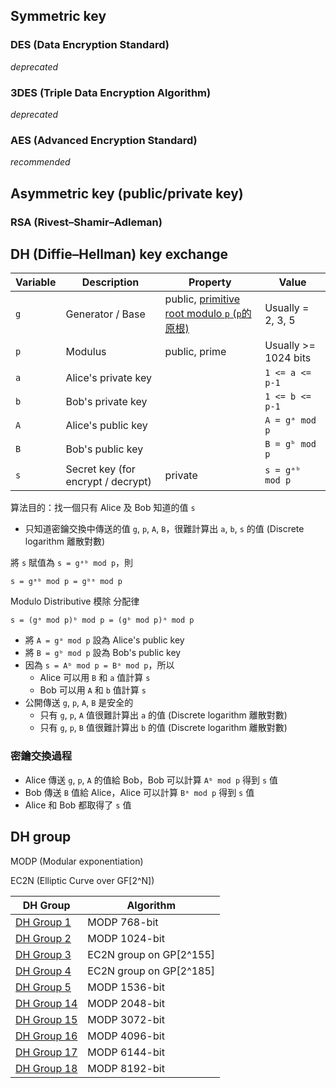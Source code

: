 ## Symmetric key

### DES (Data Encryption Standard)

*deprecated*

### 3DES (Triple Data Encryption Algorithm)

*deprecated*

### AES (Advanced Encryption Standard)

*recommended*

## Asymmetric key (public/private key)

### RSA (Rivest–Shamir–Adleman)

## DH (Diffie–Hellman) key exchange

| Variable | Description | Property | Value |
| - | - | - | - |
| `g` | Generator / Base | public, [primitive root modulo `p` (`p`的原根)](https://en.wikipedia.org/wiki/Primitive_root_modulo_n) | Usually = 2, 3, 5 |
| `p` | Modulus | public, prime | Usually >= 1024 bits |
| `a` | Alice's private key | | `1 <= a <= p-1` |
| `b` | Bob's private key | | `1 <= b <= p-1` |
| `A` | Alice's public key | | `A = gᵃ mod p` |
| `B` | Bob's public key | | `B = gᵇ mod p` |
| `s` | Secret key (for encrypt / decrypt) | private | `s = gᵃᵇ mod p` |

算法目的：找一個只有 Alice 及 Bob 知道的值 `s`

- 只知道密鑰交換中傳送的值 `g`, `p`, `A`, `B`，很難計算出 `a`, `b`, `s` 的值 (Discrete logarithm 離散對數)

將 `s` 賦值為 `s = gᵃᵇ mod p`，則

```
s = gᵃᵇ mod p = gᵇᵃ mod p
```

Modulo Distributive 模除 分配律
```
s = (gᵃ mod p)ᵇ mod p = (gᵇ mod p)ᵃ mod p
```

- 將 `A = gᵃ mod p` 設為 Alice's public key
- 將 `B = gᵇ mod p` 設為 Bob's public key
- 因為 `s = Aᵇ mod p = Bᵃ mod p`，所以
  - Alice 可以用 `B` 和 `a` 值計算 `s`
  - Bob 可以用 `A` 和 `b` 值計算 `s`
- 公開傳送 `g`, `p`, `A`, `B` 是安全的
  - 只有 `g`, `p`, `A` 值很難計算出 `a` 的值 (Discrete logarithm 離散對數)
  - 只有 `g`, `p`, `B` 值很難計算出 `b` 的值 (Discrete logarithm 離散對數)

### 密鑰交換過程

- Alice 傳送 `g`, `p`, `A` 的值給 Bob，Bob 可以計算 `Aᵇ mod p` 得到 `s` 值
- Bob 傳送 `B` 值給 Alice，Alice 可以計算 `Bᵃ mod p` 得到 `s` 值
- Alice 和 Bob 都取得了 `s` 值

## DH group

MODP (Modular exponentiation)

EC2N (Elliptic Curve over GF[2^N])

| DH Group | Algorithm |
|-|-|
| [DH Group 1](https://tools.ietf.org/html/rfc2409#section-6.1) | MODP 768-bit |
| [DH Group 2](https://tools.ietf.org/html/rfc2409#section-6.2) | MODP 1024-bit |
| [DH Group 3](https://tools.ietf.org/html/rfc2409#section-6.3) | EC2N group on GP[2^155] |
| [DH Group 4](https://tools.ietf.org/html/rfc2409#section-6.4) | EC2N group on GP[2^185] |
| [DH Group 5](https://tools.ietf.org/html/rfc3526#section-2) | MODP 1536-bit |
| [DH Group 14](https://tools.ietf.org/html/rfc3526#section-3) | MODP 2048-bit |
| [DH Group 15](https://tools.ietf.org/html/rfc3526#section-4) | MODP 3072-bit |
| [DH Group 16](https://tools.ietf.org/html/rfc3526#section-5) | MODP 4096-bit |
| [DH Group 17](https://tools.ietf.org/html/rfc3526#section-6) | MODP 6144-bit |
| [DH Group 18](https://tools.ietf.org/html/rfc3526#section-7) | MODP 8192-bit |
